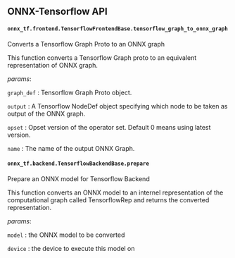 ONNX-Tensorflow API
------

#### `onnx_tf.frontend.TensorflowFrontendBase.tensorflow_graph_to_onnx_graph`

Converts a Tensorflow Graph Proto to an ONNX graph

This function converts a Tensorflow Graph proto to an equivalent
representation of ONNX graph.

_params_:

`graph_def` : Tensorflow Graph Proto object.


`output` : A Tensorflow NodeDef object specifying which node
to be taken as output of the ONNX graph.


`opset` : Opset version of the operator set.
Default 0 means using latest version.


`name` : The name of the output ONNX Graph.


#### `onnx_tf.backend.TensorflowBackendBase.prepare`

Prepare an ONNX model for Tensorflow Backend

This function converts an ONNX model to an internel representation
of the computational graph called TensorflowRep and returns
the converted representation.

_params_:

`model` : the ONNX model to be converted


`device` : the device to execute this model on


